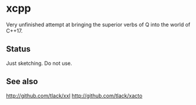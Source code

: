 xcpp
====

Very unfinished attempt at bringing the superior verbs of Q into the world of C++17.

Status
------

Just sketching. Do not use.

See also
--------
http://github.com/tlack/xxl http://github.com/tlack/xacto

